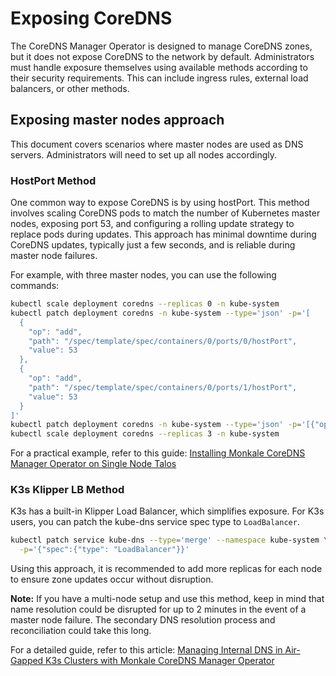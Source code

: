 # Exposing CoreDNS
The CoreDNS Manager Operator is designed to manage CoreDNS zones, but it does not expose CoreDNS to the network by default. Administrators must handle exposure themselves using available methods according to their security requirements. This can include ingress rules, external load balancers, or other methods.

## Exposing master nodes approach
This document covers scenarios where master nodes are used as DNS servers. Administrators will need to set up all nodes accordingly.

### HostPort Method
One common way to expose CoreDNS is by using hostPort. This method involves scaling CoreDNS pods to match the number of Kubernetes master nodes, exposing port 53, and configuring a rolling update strategy to replace pods during updates. This approach has minimal downtime during CoreDNS updates, typically just a few seconds, and is reliable during master node failures.

For example, with three master nodes, you can use the following commands:
```sh
kubectl scale deployment coredns --replicas 0 -n kube-system
kubectl patch deployment coredns -n kube-system --type='json' -p='[
  {
    "op": "add",
    "path": "/spec/template/spec/containers/0/ports/0/hostPort",
    "value": 53
  },
  {
    "op": "add",
    "path": "/spec/template/spec/containers/0/ports/1/hostPort",
    "value": 53
  }
]'
kubectl patch deployment coredns -n kube-system --type='json' -p='[{"op": "replace", "path": "/spec/strategy", "value": {"type": "RollingUpdate","rollingUpdate": {"maxUnavailable": 1,"maxSurge": 1}}}]'
kubectl scale deployment coredns --replicas 3 -n kube-system
```

For a practical example, refer to this guide: [Installing Monkale CoreDNS Manager Operator on Single Node Talos](https://medium.com/@nicholas5421/installing-monkale-coredns-manager-operator-on-single-node-talos-16f8be900585)


### K3s Klipper LB Method

K3s has a built-in Klipper Load Balancer, which simplifies exposure. For K3s users, you can patch the kube-dns service spec type to `LoadBalancer`.

```sh
kubectl patch service kube-dns --type='merge' --namespace kube-system \
  -p='{"spec":{"type": "LoadBalancer"}}'
```

Using this approach, it is recommended to add more replicas for each node to ensure zone updates occur without disruption.

**Note:** If you have a multi-node setup and use this method, keep in mind that name resolution could be disrupted for up to 2 minutes in the event of a master node failure. The secondary DNS resolution process and reconciliation could take this long.

For a detailed guide, refer to this article: [Managing Internal DNS in Air-Gapped K3s Clusters with Monkale CoreDNS Manager Operator](https://medium.com/@nicholas5421/managing-internal-dns-in-air-gapped-k3s-clusters-with-monkale-coredns-manager-operator-fa1c9136cc2c)
